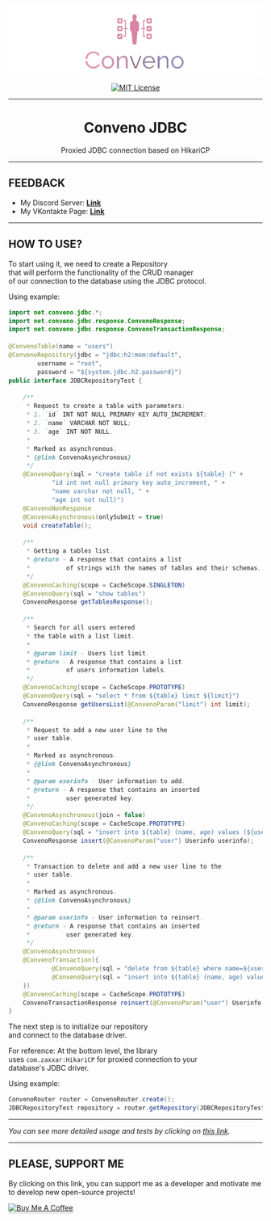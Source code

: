 <div align="center">

![logo](/assets/logo.png)

[![MIT License](https://img.shields.io/github/license/pl3xgaming/Purpur?&logo=github)](LICENSE)

---

# Conveno JDBC

Proxied JDBC connection based on HikariCP

</div>

---

## FEEDBACK

- My Discord Server: **[Link](https://discord.gg/GmT9pUy8af)**
- My VKontakte Page: **[Link](https://vk.com/itzstonlex)**

---

## HOW TO USE?

To start using it, we need to create a Repository<br>
that will perform the functionality of the CRUD manager<br> 
of our connection to the database using the JDBC protocol.

Using example:

```java
import net.conveno.jdbc.*;
import net.conveno.jdbc.response.ConvenoResponse;
import net.conveno.jdbc.response.ConvenoTransactionResponse;

@ConvenoTable(name = "users")
@ConvenoRepository(jdbc = "jdbc:h2:mem:default",
        username = "root",
        password = "${system.jdbc.h2.password}")
public interface JDBCRepositoryTest {

    /**
     * Request to create a table with parameters:
     * 1. `id` INT NOT NULL PRIMARY KEY AUTO_INCREMENT;
     * 2. `name` VARCHAR NOT NULL;
     * 3. `age` INT NOT NULL.
     *
     * Marked as asynchronous.
     * {@link ConvenoAsynchronous}
     */
    @ConvenoQuery(sql = "create table if not exists ${table} (" +
            "id int not null primary key auto_increment, " +
            "name varchar not null, " +
            "age int not null)")
    @ConvenoNonResponse
    @ConvenoAsynchronous(onlySubmit = true)
    void createTable();

    /**
     * Getting a tables list.
     * @return - A response that contains a list
     *          of strings with the names of tables and their schemas.
     */
    @ConvenoCaching(scope = CacheScope.SINGLETON)
    @ConvenoQuery(sql = "show tables")
    ConvenoResponse getTablesResponse();

    /**
     * Search for all users entered
     * the table with a list limit.
     *
     * @param limit - Users list limit.
     * @return - A response that contains a list
     *          of users information labels.
     */
    @ConvenoCaching(scope = CacheScope.PROTOTYPE)
    @ConvenoQuery(sql = "select * from ${table} limit ${limit}")
    ConvenoResponse getUsersList(@ConvenoParam("limit") int limit);

    /**
     * Request to add a new user line to the
     * user table.
     *
     * Marked as asynchronous.
     * {@link ConvenoAsynchronous}
     *
     * @param userinfo - User information to add.
     * @return - A response that contains an inserted
     *          user generated key.
     */
    @ConvenoAsynchronous(join = false)
    @ConvenoCaching(scope = CacheScope.PROTOTYPE)
    @ConvenoQuery(sql = "insert into ${table} (name, age) values (${user}.$name, ${user}.$age)")
    ConvenoResponse insert(@ConvenoParam("user") Userinfo userinfo);

    /**
     * Transaction to delete and add a new user line to the
     * user table.
     *
     * Marked as asynchronous.
     * {@link ConvenoAsynchronous}
     *
     * @param userinfo - User information to reinsert.
     * @return - A response that contains an inserted
     *          user generated key.
     */
    @ConvenoAsynchronous
    @ConvenoTransaction({
            @ConvenoQuery(sql = "delete from ${table} where name=${user}.$name and age=${user}.$age"),
            @ConvenoQuery(sql = "insert into ${table} (name, age) values (${user}.$name, ${user}.$age)"),
    })
    @ConvenoCaching(scope = CacheScope.PROTOTYPE)
    ConvenoTransactionResponse reinsert(@ConvenoParam("user") Userinfo userinfo);
}
```

The next step is to initialize our repository<br>
and connect to the database driver.

For reference: At the bottom level, the library<br>
uses `com.zaxxar:HikariCP` for proxied connection to your<br>
database's JDBC driver.

Using example:

```java
ConvenoRouter router = ConvenoRouter.create();
JDBCRepositoryTest repository = router.getRepository(JDBCRepositoryTest.class);
```

---

_You can see more detailed usage and tests by clicking on 
<a href="https://github.com/ItzStonlex/conveno-jdbc/tree/main/src/test/java/net/conveno/jdbc/test">this link</a>._

---

## PLEASE, SUPPORT ME


By clicking on this link, you can support me as a 
developer and motivate me to develop new open-source projects!

<a href="https://www.buymeacoffee.com/itzstonlex" target="_blank"><img src="https://www.buymeacoffee.com/assets/img/custom_images/orange_img.png" alt="Buy Me A Coffee" style="height: 41px !important;width: 174px !important;box-shadow: 0px 3px 2px 0px rgba(190, 190, 190, 0.5) !important;-webkit-box-shadow: 0px 3px 2px 0px rgba(190, 190, 190, 0.5) !important;" ></a>
